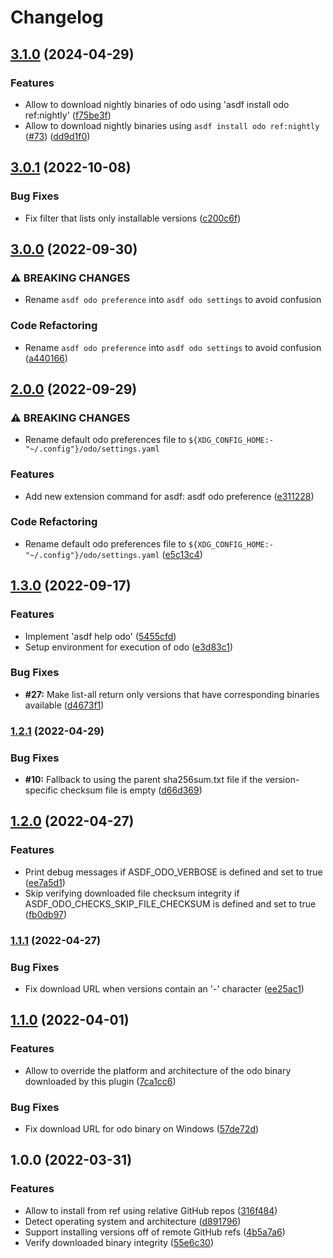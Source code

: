 # Changelog

## [3.1.0](https://github.com/asdf-community/asdf-odo/compare/v3.0.1...v3.1.0) (2024-04-29)


### Features

* Allow to download nightly binaries of odo using 'asdf install odo ref:nightly' ([f75be3f](https://github.com/asdf-community/asdf-odo/commit/f75be3f49af7db8b03e6c110dafb1d81cd9e04b6))
* Allow to download nightly binaries using `asdf install odo ref:nightly` ([#73](https://github.com/asdf-community/asdf-odo/issues/73)) ([dd9d1f0](https://github.com/asdf-community/asdf-odo/commit/dd9d1f0ab684eb8616df644efd9f760eef5b6766))

## [3.0.1](https://github.com/rm3l/asdf-odo/compare/v3.0.0...v3.0.1) (2022-10-08)


### Bug Fixes

* Fix filter that lists only installable versions ([c200c6f](https://github.com/rm3l/asdf-odo/commit/c200c6f194f7b2d28a9fda61895b940298fdbaf1))

## [3.0.0](https://github.com/rm3l/asdf-odo/compare/v2.0.0...v3.0.0) (2022-09-30)


### ⚠ BREAKING CHANGES

* Rename `asdf odo preference` into `asdf odo settings` to avoid confusion

### Code Refactoring

* Rename `asdf odo preference` into `asdf odo settings` to avoid confusion ([a440166](https://github.com/rm3l/asdf-odo/commit/a440166288f03941a870d5b5bcd659236a237ebb))

## [2.0.0](https://github.com/rm3l/asdf-odo/compare/v1.3.0...v2.0.0) (2022-09-29)


### ⚠ BREAKING CHANGES

* Rename default odo preferences file to `${XDG_CONFIG_HOME:-"~/.config"}/odo/settings.yaml`

### Features

* Add new extension command for asdf: asdf odo preference ([e311228](https://github.com/rm3l/asdf-odo/commit/e311228b37948dba05a097ea758e7d3c1dba6700))


### Code Refactoring

* Rename default odo preferences file to `${XDG_CONFIG_HOME:-"~/.config"}/odo/settings.yaml` ([e5c13c4](https://github.com/rm3l/asdf-odo/commit/e5c13c493bc076ba073d1765c2121d6e0b1cbf44))

## [1.3.0](https://github.com/rm3l/asdf-odo/compare/v1.2.1...v1.3.0) (2022-09-17)


### Features

* Implement 'asdf help odo' ([5455cfd](https://github.com/rm3l/asdf-odo/commit/5455cfd351a0170f9d3575b67e51d511b7a3c8a8))
* Setup environment for execution of odo ([e3d83c1](https://github.com/rm3l/asdf-odo/commit/e3d83c1dc049abaab5032d1169521d3f4d8ef5f3))


### Bug Fixes

* **#27:** Make list-all return only versions that have corresponding binaries available ([d4673f1](https://github.com/rm3l/asdf-odo/commit/d4673f18bba6c483e077b1bd37c38bf2d493c5f1))

### [1.2.1](https://github.com/rm3l/asdf-odo/compare/v1.2.0...v1.2.1) (2022-04-29)


### Bug Fixes

* **#10:** Fallback to using the parent sha256sum.txt file if the version-specific checksum file is empty ([d66d369](https://github.com/rm3l/asdf-odo/commit/d66d36918cc735e3099d179a4293dd403f469b96))

## [1.2.0](https://github.com/rm3l/asdf-odo/compare/v1.1.1...v1.2.0) (2022-04-27)


### Features

* Print debug messages if ASDF_ODO_VERBOSE is defined and set to true ([ee7a5d1](https://github.com/rm3l/asdf-odo/commit/ee7a5d17a3ea3f04bad6ff57fb1a307da1bfec00))
* Skip verifying downloaded file checksum integrity if ASDF_ODO_CHECKS_SKIP_FILE_CHECKSUM is defined and set to true ([fb0db97](https://github.com/rm3l/asdf-odo/commit/fb0db97935639586c7454a6c2e50dc984292cfed))

### [1.1.1](https://github.com/rm3l/asdf-odo/compare/v1.1.0...v1.1.1) (2022-04-27)


### Bug Fixes

* Fix download URL when versions contain an '-' character ([ee25ac1](https://github.com/rm3l/asdf-odo/commit/ee25ac122a38dd9c17f92462c0501b21a2c8d606))

## [1.1.0](https://www.github.com/rm3l/asdf-odo/compare/v1.0.0...v1.1.0) (2022-04-01)


### Features

* Allow to override the platform and architecture of the odo binary downloaded by this plugin ([7ca1cc6](https://www.github.com/rm3l/asdf-odo/commit/7ca1cc6ee00a5a43581ed55d00d484f6c6c03b02))


### Bug Fixes

* Fix download URL for odo binary on Windows ([57de72d](https://www.github.com/rm3l/asdf-odo/commit/57de72d2cc5021884ba6ee6dd7ca6ea1bfddbfcc))

## 1.0.0 (2022-03-31)


### Features

* Allow to install from ref using relative GitHub repos ([316f484](https://www.github.com/rm3l/asdf-odo/commit/316f48449b45c8c6e54516c86b46970ef862cb9e))
* Detect operating system and architecture ([d891796](https://www.github.com/rm3l/asdf-odo/commit/d891796514a2767d3cfec85bdb46d17b842fad82))
* Support installing versions off of remote GitHub refs ([4b5a7a6](https://www.github.com/rm3l/asdf-odo/commit/4b5a7a64bf743c8877ab3e07388a97d11e1cbf7e))
* Verify downloaded binary integrity ([55e6c30](https://www.github.com/rm3l/asdf-odo/commit/55e6c30056bfc2af17c87e1e7735f5be3d4d02c5))
